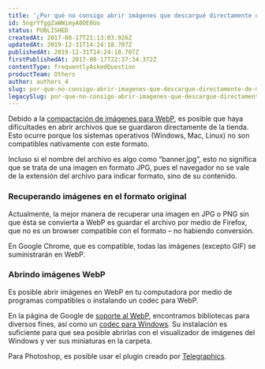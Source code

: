 ```yaml
---
title: '¿Por qué no consigo abrir imágenes que descargué directamente de mi sitio?'
id: 5ngrYfggZaWWimyA8OE0Uo
status: PUBLISHED
createdAt: 2017-08-17T21:13:03.926Z
updatedAt: 2019-12-31T14:24:18.707Z
publishedAt: 2019-12-31T14:24:18.707Z
firstPublishedAt: 2017-08-17T22:37:34.372Z
contentType: frequentlyAskedQuestion
productTeam: Others
author: authors_4
slug: por-que-no-consigo-abrir-imagenes-que-descargue-directamente-de-mi-sitio
legacySlug: por-que-no-consigo-abrir-imagenes-que-descargue-directamente-de-mi-sitio
---
```


Debido a la [compactación de imágenes para WebP](/es/tutorial/como-funciona-la-compactacion-automatica-de-imagenes), es posible que haya dificultades en abrir archivos que se guardaron directamente de la tienda. Esto ocurre porque los sistemas operativos (Windows, Mac, Linux) no son compatibles nativamente con este formato. 

Incluso si el nombre del archivo es algo como “banner.jpg”, esto no significa que se trata de una imagen en formato JPG, pues el navegador no se vale de la extensión del archivo para indicar formato, sino de su contenido.

### Recuperando imágenes en el formato original

Actualmente, la mejor manera de recuperar una imagen en JPG o PNG sin que ésta se convierta a WebP es guardar el archivo por medio de Firefox, que no es un browser compatible con el formato – no habiendo conversión.

En Google Chrome, que es compatible, todas las imágenes (excepto GIF) se suministrarán en WebP.

### Abrindo imágenes WebP

Es posible abrir imágenes en WebP en tu computadora por medio de programas compatibles o instalando un codec para WebP.

En la página de Google de [soporte al WebP](https://developers.google.com/speed/webp/download), encontramos bibliotecas para diversos fines, así como un [codec para Windows](https://storage.googleapis.com/downloads.webmproject.org/releases/webp/WebpCodecSetup.exe). Su instalación es suficiente para que sea posible abrirlas con el visualizador de imágenes del Windows y ver sus miniaturas en la carpeta. 

Para Photoshop, es posible usar el plugin creado por [Telegraphics](http://telegraphics.com.au/sw/product/webpformat).
